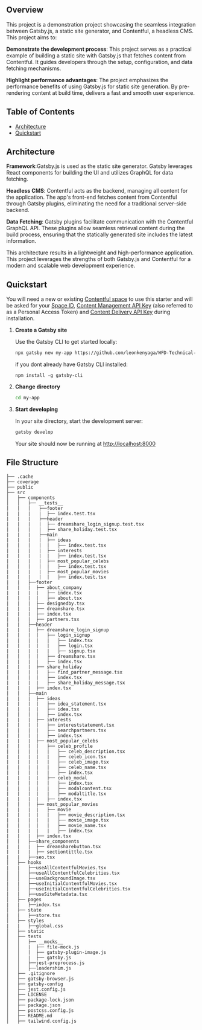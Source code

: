 ## Overview
This project is a demonstration project showcasing the seamless integration between Gatsby.js, a static site generator, and Contentful, a headless CMS.  This project aims to:

**Demonstrate the development process**: This project serves as a practical example of building a static site with Gatsby.js that fetches content from Contentful. It guides developers through the setup, configuration, and data fetching mechanisms.

**Highlight performance advantages**: The project emphasizes the performance benefits of using Gatsby.js for static site generation. By pre-rendering content at build time, delivers a fast and smooth user experience.

## Table of Contents

* [Architecture](#architecture)
* [Quickstart](#quickstart)

## Architecture

**Framework**:Gatsby.js is used as the static site generator. Gatsby leverages React components for building the UI and utilizes GraphQL for data fetching.

**Headless CMS**: Contentful acts as the backend, managing all content for the application. The app's front-end fetches content from Contentful through Gatsby plugins, eliminating the need for a traditional server-side backend.

**Data Fetching**: Gatsby plugins facilitate communication with the Contentful GraphQL API. These plugins allow seamless retrieval content during the build process, ensuring that the statically generated site includes the latest information.

This architecture results in a lightweight and high-performance application. This project leverages the strengths of both Gatsby.js and Contentful for a modern and scalable web development experience.

## Quickstart

You will need a new or existing [Contentful space][] to use this starter and will be asked for your [Space ID][], [Content Management API Key][] (also referred to as a Personal Access Token) and [Content Delivery API Key][] during installation.


[contentful space]: https://www.contentful.com/help/contentful-101/#step-2-create-a-space
[space id]: https://www.contentful.com/help/find-space-id/
[content delivery api key]: https://www.contentful.com/developers/docs/references/authentication/#api-keys-in-the-contentful-web-app
[content management api key]: https://www.contentful.com/developers/docs/references/authentication/#the-content-management-api

1. **Create a Gatsby site**

   Use the Gatsby CLI to get started locally:

   ```sh repo
   npx gatsby new my-app https://github.com/leonkenyaga/WFD-Technical-Challenge-App.git
   ```

   if you dont already have Gatsby CLI installed:

   ```
   npm install -g gatsby-cli
   ```
   

1. **Change directory**

   ```sh
   cd my-app
   ```

1. **Start developing**

   In your site directory, start the development server:

   ```sh
   gatsby develop
   ```

   Your site should now be running at <http://localhost:8000>

## File Structure

```
├── .cache
├── coverage
├── public
├── src
│   ├── components
│   │   ├── __tests__
|   |   |   ├──footer
|   |   |   |  ├── index.test.tsx
|   |   |   ├──header
|   |   |   |  ├── dreamshare_login_signup.test.tsx
|   |   |   |  ├── share_holiday.test.tsx
|   |   |   ├──main
|   |   |   |  ├── ideas
|   |   |   |  |   ├── index.test.tsx
|   |   |   |  ├── interests
|   |   |   |  |   ├── index.test.tsx
|   |   |   |  ├── most_popular_celebs
|   |   |   |  |   ├── index.test.tsx
|   |   |   |  ├── most_popular_movies
|   |   |   |  |   ├── index.test.tsx
|   |   ├──footer
|   |   |  ├── about_company
|   |   |  |   ├── index.tsx
|   |   |  |   ├── about.tsx
|   |   |  ├── designedby.tsx
|   |   |  ├── dreamshare.tsx
|   |   |  ├── index.tsx
|   |   |  ├── partners.tsx
|   |   ├──header
|   |   |  ├── dreamshare_login_signup
|   |   |  |   ├── login_signup
|   |   |  |   |   ├── index.tsx
|   |   |  |   |   ├── login.tsx
|   |   |  |   |   ├── signup.tsx
|   |   |  |   ├── dreamshare.tsx
|   |   |  |   ├── index.tsx
|   |   |  ├── share_holiday
|   |   |  |   ├── find_partner_message.tsx
|   |   |  |   ├── index.tsx
|   |   |  |   ├── share_holiday_message.tsx
|   |   |  ├── index.tsx
|   |   ├──main
|   |   |  ├── ideas
|   |   |  |   ├── idea_statement.tsx
|   |   |  |   ├── idea.tsx
|   |   |  |   ├── index.tsx
|   |   |  ├── interests
|   |   |  |   ├── intereststatement.tsx
|   |   |  |   ├── searchpartners.tsx
|   |   |  |   ├── index.tsx
|   |   |  ├── most_popular_celebs
|   |   |  |   ├── celeb_profile
|   |   |  |   |   ├── celeb_description.tsx
|   |   |  |   |   ├── celeb_icon.tsx
|   |   |  |   |   ├── celeb_image.tsx
|   |   |  |   |   ├── celeb_name.tsx
|   |   |  |   |   ├── index.tsx
|   |   |  |   ├── celeb_modal
|   |   |  |   |   ├── index.tsx
|   |   |  |   |   ├── modalcontent.tsx
|   |   |  |   |   ├── modaltitle.tsx
|   |   |  |   ├── index.tsx
|   |   |  ├── most_popular_movies
|   |   |  |   ├── movie
|   |   |  |   |   ├── movie_description.tsx
|   |   |  |   |   ├── movie_image.tsx
|   |   |  |   |   ├── movie_name.tsx
|   |   |  |   |   ├── index.tsx
|   |   |  ├── index.tsx
|   |   ├──share_components
|   |   |  ├── dreamsharebutton.tsx
|   |   |  ├── sectiontittle.tsx
|   |   ├──seo.tsx
│   ├── hooks
|   |   ├──useAllContentfulMovies.tsx
│   │   ├──useAllContentfulCelebrities.tsx
│   │   ├──useBackgroundImage.tsx
|   |   ├──useInitialContentfulMovies.tsx
│   │   ├──useInitialContentfulCelebrities.tsx
|   |   ├──useSiteMetadata.tsx
│   ├── pages
|   |   ├──index.tsx
│   ├── state
|   |   ├──store.tsx
│   ├── styles
|   |   ├──global.css
│   ├── static
│   ├── tests
│   │   ├── __mocks__
│   │   |  ├── file-mock.js
│   │   |  ├── gatsby-plugin-image.js
│   │   |  ├── gatsby.js
│   │   ├──jest-preprocess.js
│   │   ├──loadershim.js
│   ├── .gitignore
│   ├── gatsby-browser.js
│   ├── gatsby-config
│   ├── jest.config.js
│   ├── LICENSE
│   ├── package-lock.json
│   ├── package.json
│   ├── postcss.config.js
│   ├── README.md
│   ├── tailwind.config.js
```
